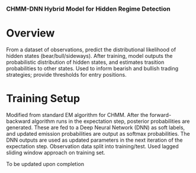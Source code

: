 ### CHMM-DNN Hybrid Model for Hidden Regime Detection

# Overview
From a dataset of observations, predict the distributional likelihood of hidden states (bear/bull/sideways).
After training, model outputs the probabilistic distribution of hidden states, and estimates trasition probabilities to other states.
Used to inform bearish and bullish trading strategies; provide thresholds for entry positions.

# Training Setup
Modified from standard EM algorithm for CHMM.
After the forward-backward algorithm runs in the expectation step, posterior probabilities are generated.
These are fed to a Deep Neural Network (DNN) as soft labels, and updated emission probabilities are output as softmax probabilities.
The DNN outputs are used as updated parameters in the next iteration of the expectation step.
Observation data split into training/test. Used lagged sliding window approach on training set.

To be updated upon completion
